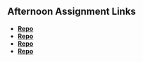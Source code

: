 ## Afternoon Assignment Links

* **[Repo](https://github.com/Bigdaddyjo10/apitrivia.git)**
* **[Repo](https://github.com/Bigdaddyjo10/summer24_gregslist_async.git)**
* **[Repo](https://github.com/Bigdaddyjo10/pokemoncacher.git)**
* **[Repo](https://github.com/Bigdaddyjo10/giftsander.git)**
